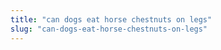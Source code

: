 ```yaml
---
title: "can dogs eat horse chestnuts on legs"
slug: "can-dogs-eat-horse-chestnuts-on-legs"
---
```


